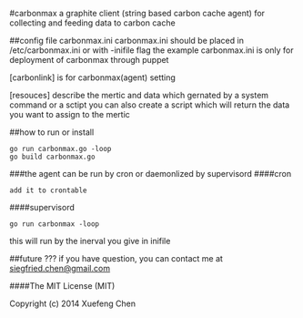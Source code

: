 #carbonmax
a graphite client (string based carbon cache agent) for collecting and feeding data to carbon cache

##config file carbonmax.ini
carbonmax.ini should be placed in /etc/carbonmax.ini or with -inifile flag
the example carbonmax.ini is only for deployment of carbonmax through puppet

[carbonlink] is for carbonmax(agent) setting

[resouces] describe the mertic and data which gernated by a system command or a sctipt
you can also create a script which will return the data you want to assign to the mertic


##how to run or install
```
go run carbonmax.go -loop
go build carbonmax.go
```

###the agent can be run by cron or daemonlized by supervisord
####cron
```
add it to crontable
```
####supervisord
```
go run carbonmax -loop
```
this will run by the inerval you give in inifile

##future
???
if you have question, you can contact me at siegfried.chen@gmail.com


####The MIT License (MIT)

Copyright (c) 2014 Xuefeng Chen